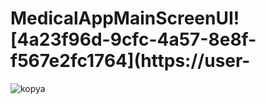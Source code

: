 # MedicalAppMainScreenUI![4a23f96d-9cfc-4a57-8e8f-f567e2fc1764](https://user-
![kopya](https://user-images.githubusercontent.com/98759759/195077235-8b0a571f-6851-48f0-bf12-46633519ae7e.jpg)
